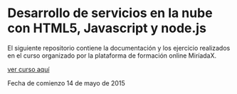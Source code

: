 # Desarrollo de servicios en la nube con HTML5, Javascript y node.js

El siguiente repositorio contiene la documentación y los ejercicio realizados en el curso organizado por la plataforma de formación online MiríadaX.

[ver curso aquí](https://www.miriadax.net/web/javascript-node-js/inicio)

Fecha de comienzo 14 de mayo de 2015
